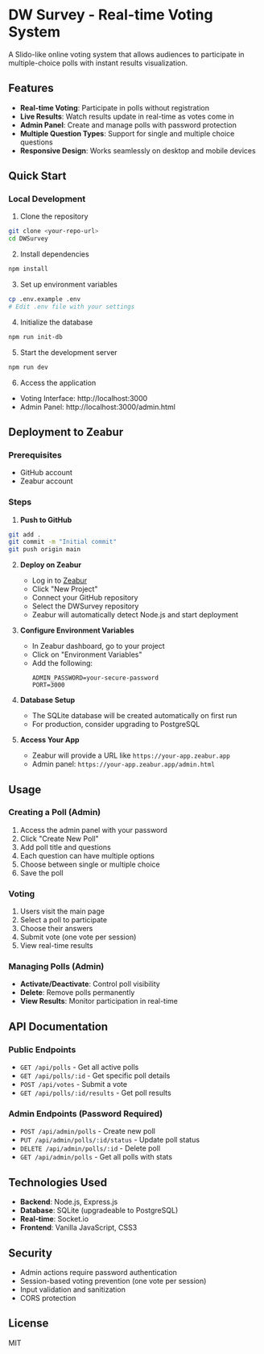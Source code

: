 # DW Survey - Real-time Voting System

A Slido-like online voting system that allows audiences to participate in multiple-choice polls with instant results visualization.

## Features

- **Real-time Voting**: Participate in polls without registration
- **Live Results**: Watch results update in real-time as votes come in
- **Admin Panel**: Create and manage polls with password protection
- **Multiple Question Types**: Support for single and multiple choice questions
- **Responsive Design**: Works seamlessly on desktop and mobile devices

## Quick Start

### Local Development

1. Clone the repository
```bash
git clone <your-repo-url>
cd DWSurvey
```

2. Install dependencies
```bash
npm install
```

3. Set up environment variables
```bash
cp .env.example .env
# Edit .env file with your settings
```

4. Initialize the database
```bash
npm run init-db
```

5. Start the development server
```bash
npm run dev
```

6. Access the application
- Voting Interface: http://localhost:3000
- Admin Panel: http://localhost:3000/admin.html

## Deployment to Zeabur

### Prerequisites
- GitHub account
- Zeabur account

### Steps

1. **Push to GitHub**
```bash
git add .
git commit -m "Initial commit"
git push origin main
```

2. **Deploy on Zeabur**
   - Log in to [Zeabur](https://zeabur.com)
   - Click "New Project"
   - Connect your GitHub repository
   - Select the DWSurvey repository
   - Zeabur will automatically detect Node.js and start deployment

3. **Configure Environment Variables**
   - In Zeabur dashboard, go to your project
   - Click on "Environment Variables"
   - Add the following:
     ```
     ADMIN_PASSWORD=your-secure-password
     PORT=3000
     ```

4. **Database Setup**
   - The SQLite database will be created automatically on first run
   - For production, consider upgrading to PostgreSQL

5. **Access Your App**
   - Zeabur will provide a URL like `https://your-app.zeabur.app`
   - Admin panel: `https://your-app.zeabur.app/admin.html`

## Usage

### Creating a Poll (Admin)

1. Access the admin panel with your password
2. Click "Create New Poll"
3. Add poll title and questions
4. Each question can have multiple options
5. Choose between single or multiple choice
6. Save the poll

### Voting

1. Users visit the main page
2. Select a poll to participate
3. Choose their answers
4. Submit vote (one vote per session)
5. View real-time results

### Managing Polls (Admin)

- **Activate/Deactivate**: Control poll visibility
- **Delete**: Remove polls permanently
- **View Results**: Monitor participation in real-time

## API Documentation

### Public Endpoints

- `GET /api/polls` - Get all active polls
- `GET /api/polls/:id` - Get specific poll details
- `POST /api/votes` - Submit a vote
- `GET /api/polls/:id/results` - Get poll results

### Admin Endpoints (Password Required)

- `POST /api/admin/polls` - Create new poll
- `PUT /api/admin/polls/:id/status` - Update poll status
- `DELETE /api/admin/polls/:id` - Delete poll
- `GET /api/admin/polls` - Get all polls with stats

## Technologies Used

- **Backend**: Node.js, Express.js
- **Database**: SQLite (upgradeable to PostgreSQL)
- **Real-time**: Socket.io
- **Frontend**: Vanilla JavaScript, CSS3

## Security

- Admin actions require password authentication
- Session-based voting prevention (one vote per session)
- Input validation and sanitization
- CORS protection

## License

MIT